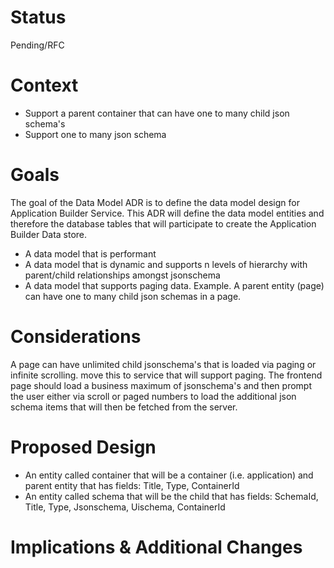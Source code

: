 
# Status
Pending/RFC

# Context

* Support a parent container that can have one to many child json schema's
* Support one to many json schema

# Goals
The goal of the Data Model ADR is to define the data model design for Application Builder Service. This ADR will define the data model entities and therefore the database tables that will participate to create the Application Builder Data store.

* A data model that is performant
* A data model that is dynamic and supports n levels of hierarchy with parent/child relationships amongst jsonschema
* A data model that supports paging data. Example. A parent entity (page) can have one to many child json schemas in a page.

# Considerations

A page can have unlimited child jsonschema's that is loaded via paging or infinite scrolling. move this to service that will support paging. 
The frontend page should load a business maximum of jsonschema's and then prompt the user either via scroll or paged numbers to load the additional json schema items that will then be fetched from the server.

# Proposed Design

* An entity called container that will be a container (i.e. application) and parent entity that has fields: Title, Type, ContainerId
* An entity called schema that will be the child that has fields: SchemaId, Title, Type, Jsonschema, Uischema, ContainerId



# Implications & Additional Changes
